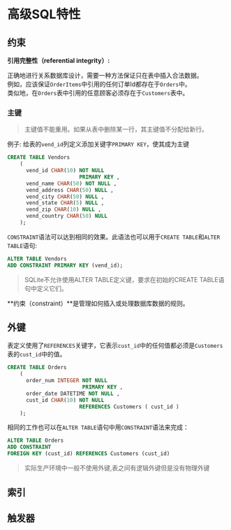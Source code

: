 # 高级SQL特性

## 约束

**引用完整性（referential integrity）:**

正确地进行关系数据库设计，需要一种方法保证只在表中插入合法数据。<br>例如，应该保证`OrderItems`中引用的任何订单Id都存在于`Orders`中。<br>类似地，在`Orders`表中引用的任意顾客必须存在于`Customers`表中。

### 主键

> 主键值不能重用。如果从表中删除某一行，其主键值不分配给新行。



例子: 给表的`vend_id`列定义添加关键字`PRIMARY KEY`，使其成为主键

```sql
CREATE TABLE Vendors
    (
      vend_id CHAR(10) NOT NULL
                       PRIMARY KEY ,
      vend_name CHAR(50) NOT NULL ,
      vend_address CHAR(50) NULL ,
      vend_city CHAR(50) NULL ,
      vend_state CHAR(5) NULL ,
      vend_zip CHAR(10) NULL ,
      vend_country CHAR(50) NULL
    );
```

`CONSTRAINT`语法可以达到相同的效果。此语法也可以用于`CREATE TABLE`和`ALTER TABLE`语句:

```sql
ALTER TABLE Vendors
ADD CONSTRAINT PRIMARY KEY (vend_id);
```

> SQLite不允许使用ALTER TABLE定义键，要求在初始的CREATE TABLE语句中定义它们。

**约束（constraint）**是管理如何插入或处理数据库数据的规则。

## 外键

表定义使用了`REFERENCES`关键字，它表示`cust_id`中的任何值都必须是`Customers`表的`cust_id`中的值。

```sql
CREATE TABLE Orders
    (
      order_num INTEGER NOT NULL
                        PRIMARY KEY ,
      order_date DATETIME NOT NULL ,
      cust_id CHAR(10) NOT NULL
                       REFERENCES Customers ( cust_id )
    );
```

相同的工作也可以在`ALTER TABLE`语句中用`CONSTRAINT`语法来完成：

```sql
ALTER TABLE Orders
ADD CONSTRAINT
FOREIGN KEY (cust_id) REFERENCES Customers (cust_id)
```

> 实际生产环境中一般不使用外键,表之间有逻辑外键但是没有物理外键

## 索引

## 触发器

